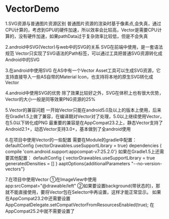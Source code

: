# VectorDemo
1.SVG资源与普通图片资源区别
普通图片资源的渲染时基于像素点,会失真，通过CPU计算的，考虑到GPU的硬件加速，所以效率会比较高，Vector是需要CPU计算的，没有硬件加速，如果pathData过于复杂效率比较低，但是不会失真

2.android中SVG(Vector)与web中的SVG的关系
SVG在前端中使用，是一套语法规范
Vector只实现了SVG语法的Path标签，可以通过工具把普通SVG资源转化成Android中的SVG

3.在android中使用SVG
在AS中有一个Vector Asset工具可以生成SVG资源，它支持直接导入一些AS自带的Material Icon，也支持将本地的原生SVG转化成Vector

4.android中使用SVG的优势
除了效果比较好之外，SVG在体积上也有很大优势，Vector的大小一般是同等效果PNG资源的25%

5.Vector的兼容问题
一开始Vector只能在android5.0及以上的版本上使用，后来在Gradle1.5上做了兼容，在编译期对Vector对了处理，5.0以上继续使用Vector，在5.0以下转化成PNG
最重要的兼容是在AppCompat23.2上，静态Vector支持了Android2.1+，动态Vector支持3.0+，基本做到了全android使用

6.在项目中使用Vector的一些配置
需要在Module的gradle中配置：
defaultConfig {vectorDrawables.useSupportLibrary = true}
dependencies { compile 'com.android.support:appcompat-v7:25.2.0'}
如果在Gradle1.5上还需要其他配置：
defaultConfig {
vectorDrawables.useSupportLibrary = true
generatedDensities = []
}
aaptOptions{additionalParameters "--no-version-vectors"}

7.在项目中使用Vector
①在ImageView中使用app:srcCompat="@drawable/left"
②如果要设置background(带状态的)，那就不能直接使用，要将Vector包在Selector中再设置，这样才能正常显示。
如果在AppCompat23.2中还需要设置 AppCompatDelegate.setCompatVectorFromResourcesEnabled(true);
在AppCompat25.2中就不需要设置了
